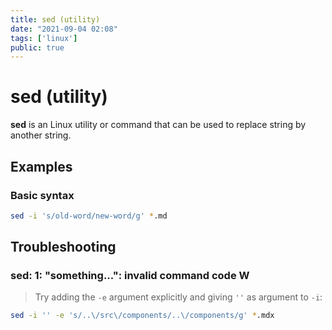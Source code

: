```yaml
---
title: sed (utility)
date: "2021-09-04 02:08"
tags: ['linux']
public: true
---
```


# sed (utility)

**sed** is an Linux utility or command that can be used to replace string by another string.

## Examples

### Basic syntax

```bash
sed -i 's/old-word/new-word/g' *.md
```

## Troubleshooting 

### sed: 1: "something...": invalid command code W

> Try adding the `-e` argument explicitly and giving `''` as argument to `-i`:

```bash
sed -i '' -e 's/..\/src\/components/..\/components/g' *.mdx
```



